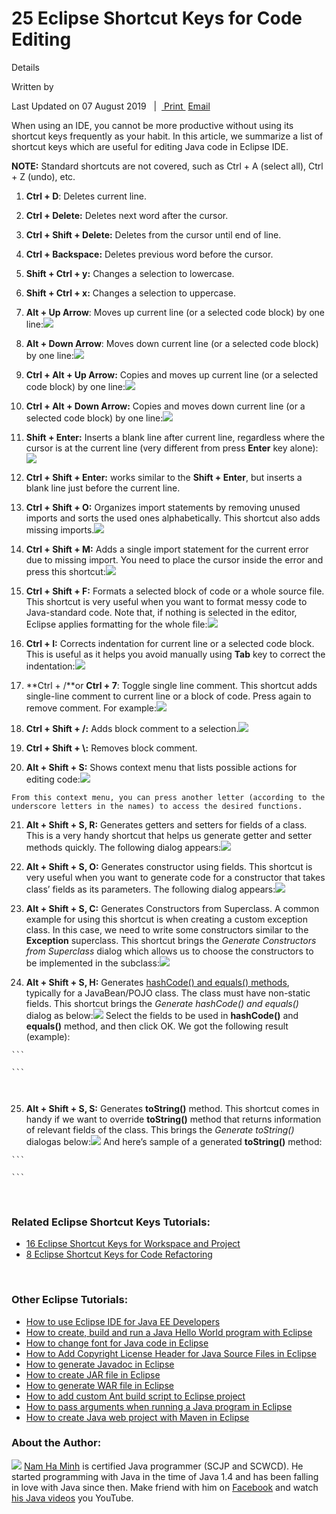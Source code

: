 # 25 Eclipse Shortcut Keys for Code Editing
Details

Written by  

Last Updated on 07 August 2019   |  [ Print ](https://www.codejava.net/ides/eclipse/25-eclipse-shortcut-keys-for-code-editing?tmpl=component&print=1&page= "Print") [Email](https://www.codejava.net/component/mailto/?tmpl=component&template=protostar&link=4557981ff8246d50f838692d2f7e11d45b62c7f6 "Email")

When using an IDE, you cannot be more productive without using its shortcut keys frequently as your habit. In this article, we summarize a list of shortcut keys which are useful for editing Java code in Eclipse IDE.

**NOTE:** Standard shortcuts are not covered, such as Ctrl + A (select all), Ctrl + Z (undo), etc.

1.  **Ctrl + D**: Deletes current line.
2.  **Ctrl + Delete:** Deletes next word after the cursor.
3.  **Ctrl + Shift + Delete:** Deletes from the cursor until end of line.
4.  **Ctrl + Backspace:** Deletes previous word before the cursor.
5.  **Shift + Ctrl + y:** Changes a selection to lowercase.
6.  **Shift + Ctrl + x:** Changes a selection to uppercase.
7.  **Alt + Up Arrow**: Moves up current line (or a selected code block) by one line:![](https://www.codejava.net/images/articles/ides/eclipse/edit-shortcut/Move%20up%20a%20line.png)
    
8.  **Alt + Down Arrow**: Moves down current line (or a selected code block) by one line:![](https://www.codejava.net/images/articles/ides/eclipse/edit-shortcut/Move%20down%20a%20line.png)
    
9.  **Ctrl + Alt + Up Arrow:** Copies and moves up current line (or a selected code block) by one line:![](https://www.codejava.net/images/articles/ides/eclipse/edit-shortcut/Copy%20and%20move%20up%20a%20line.png)
    
10.  **Ctrl + Alt + Down Arrow:** Copies and moves down current line (or a selected code block) by one line:![](https://www.codejava.net/images/articles/ides/eclipse/edit-shortcut/Copy%20and%20move%20down%20a%20line.png)
    
11.  **Shift + Enter:** Inserts a blank line after current line, regardless where the cursor is at the current line (very different from press **Enter** key alone):![](https://www.codejava.net/images/articles/ides/eclipse/edit-shortcut/insert%20a%20blank%20line.png)
    
12.  **Ctrl + Shift + Enter:** works similar to the **Shift + Enter**, but inserts a blank line just before the current line.
13.  **Ctrl + Shift + O:** Organizes import statements by removing unused imports and sorts the used ones alphabetically. This shortcut also adds missing imports.![](https://www.codejava.net/images/articles/ides/eclipse/edit-shortcut/organize%20imports.png)
    
14.  **Ctrl + Shift + M:** Adds a single import statement for the current error due to missing import. You need to place the cursor inside the error and press this shortcut:![](https://www.codejava.net/images/articles/ides/eclipse/edit-shortcut/add%20single%20import.png)
    
15.  **Ctrl + Shift + F:** Formats a selected block of code or a whole source file. This shortcut is very useful when you want to format messy code to Java-standard code. Note that, if nothing is selected in the editor, Eclipse applies formatting for the whole file:![](https://www.codejava.net/images/articles/ides/eclipse/edit-shortcut/format%20code.png)
    
16.  **Ctrl + I:** Corrects indentation for current line or a selected code block. This is useful as it helps you avoid manually using **Tab** key to correct the indentation:![](https://www.codejava.net/images/articles/ides/eclipse/edit-shortcut/correct%20indentation.png)
    
17.  **Ctrl + /**or **Ctrl + 7**: Toggle single line comment. This shortcut adds single-line comment to current line or a block of code. Press again to remove comment. For example:![](https://www.codejava.net/images/articles/ides/eclipse/edit-shortcut/single%20line%20comment%20code.png)
    
18.  **Ctrl + Shift + /:** Adds block comment to a selection.![](https://www.codejava.net/images/articles/ides/eclipse/edit-shortcut/add%20block%20comment.png)
    
19.  **Ctrl + Shift + \\:** Removes block comment.  
    
20.  **Alt + Shift + S:** Shows context menu that lists possible actions for editing code:![](https://www.codejava.net/images/articles/ides/eclipse/edit-shortcut/context%20menu%20for%20code.png)
      
    From this context menu, you can press another letter (according to the underscore letters in the names) to access the desired functions.
    
21.  **Alt + Shift + S, R:** Generates getters and setters for fields of a class. This is a very handy shortcut that helps us generate getter and setter methods quickly. The following dialog appears:![](https://www.codejava.net/images/articles/ides/eclipse/edit-shortcut/Generate%20getters%20and%20setters.png)
    
22.  **Alt + Shift + S, O:** Generates constructor using fields. This shortcut is very useful when you want to generate code for a constructor that takes class’ fields as its parameters. The following dialog appears:![](https://www.codejava.net/images/articles/ides/eclipse/edit-shortcut/generare%20constructor%20using%20fields.png)
    
23.  **Alt + Shift + S, C:** Generates Constructors from Superclass. A common example for using this shortcut is when creating a custom exception class. In this case, we need to write some constructors similar to the **Exception** superclass. This shortcut brings the _Generate Constructors from Superclass_ dialog which allows us to choose the constructors to be implemented in the subclass:![](https://www.codejava.net/images/articles/ides/eclipse/edit-shortcut/generate%20constructors%20from%20superclass.png)
    
24.  **Alt + Shift + S, H:** Generates [hashCode() and equals() methods](https://www.codejava.net/java-core/collections/understanding-equals-and-hashcode-in-java), typically for a JavaBean/POJO class. The class must have non-static fields. This shortcut brings the _Generate hashCode() and equals()_ dialog as below:![](https://www.codejava.net/images/articles/ides/eclipse/edit-shortcut/generate%20hashCode%20and%20equals.png)
    Select the fields to be used in **hashCode()** and **equals()** method, and then click OK. We got the following result (example):
    
    ```
    
    ```
    
     
25.  **Alt + Shift + S, S:** Generates **toString()** method. This shortcut comes in handy if we want to override **toString()** method that returns information of relevant fields of the class. This brings the _Generate toString()_ dialogas below:![](https://www.codejava.net/images/articles/ides/eclipse/edit-shortcut/Generate%20toString%20method.png)
    And here’s sample of a generated **toString()** method:
    
    ```
    
    ```
    

  

### Related Eclipse Shortcut Keys Tutorials:

*   [16 Eclipse Shortcut Keys for Workspace and Project](https://www.codejava.net/ides/eclipse/16-eclipse-shortcut-keys-for-workspace-and-project)
*   [8 Eclipse Shortcut Keys for Code Refactoring](https://www.codejava.net/ides/eclipse/8-eclipse-shortcut-keys-for-code-refactoring)

 

### Other Eclipse Tutorials:

*   [How to use Eclipse IDE for Java EE Developers](https://www.codejava.net/ides/eclipse/how-to-use-eclipse-ide-for-java-ee-developers)
*   [How to create, build and run a Java Hello World program with Eclipse](https://www.codejava.net/ides/eclipse/how-to-create-build-and-run-a-java-hello-world-program-with-eclipse)
*   [How to change font for Java code in Eclipse](https://www.codejava.net/ides/eclipse/how-to-change-font-for-java-code-in-eclipse)
*   [How to Add Copyright License Header for Java Source Files in Eclipse](https://www.codejava.net/ides/eclipse/how-to-add-copyright-license-header-for-java-source-files-in-eclipse)
*   [How to generate Javadoc in Eclipse](https://www.codejava.net/ides/eclipse/how-to-generate-javadoc-in-eclipse)
*   [How to create JAR file in Eclipse](https://www.codejava.net/ides/eclipse/how-to-create-jar-file-in-eclipse)
*   [How to generate WAR file in Eclipse](https://www.codejava.net/ides/eclipse/eclipse-create-deployable-war-file-for-java-web-application)
*   [How to add custom Ant build script to Eclipse project](https://www.codejava.net/ides/eclipse/add-custom-ant-build-script-to-eclipse-project)
*   [How to pass arguments when running a Java program in Eclipse](https://www.codejava.net/ides/eclipse/how-to-pass-arguments-when-running-a-java-program-in-eclipse)
*   [How to create Java web project with Maven in Eclipse](https://www.codejava.net/ides/eclipse/how-to-create-java-web-project-with-maven-in-eclipse)

  

### About the Author:

![](https://www.codejava.net/images/NamAuthor.png)
[Nam Ha Minh](https://www.codejava.net/nam-ha-minh) is certified Java programmer (SCJP and SCWCD). He started programming with Java in the time of Java 1.4 and has been falling in love with Java since then. Make friend with him on [Facebook](https://www.facebook.com/namjavaprogrammer) and watch [his Java videos](https://www.youtube.com/codejava?utm_source=codejava&utm_campaign=aboutnamhm) you YouTube.